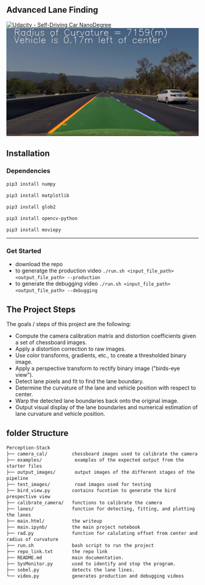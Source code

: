 ## Advanced Lane Finding
[![Udacity - Self-Driving Car NanoDegree](https://s3.amazonaws.com/udacity-sdc/github/shield-carnd.svg)](http://www.udacity.com/drive)
![Lanes Image](./examples/example_output.jpg)


## Installation

### Dependencies
```
pip3 install numpy
```
```
pip3 install matplotlib
```
```
pip3 install glob2
```
```
pip3 install opencv-python
```
```
pip3 install moviepy
```
---
### Get Started
- download the repo
- to generatge the production video `./run.sh <input_file_path> <output_file_path> --production`
- to generate the debugging video `./run.sh <input_file_path> <output_file_path> --debugging`



The Project Steps
---

The goals / steps of this project are the following:

* Compute the camera calibration matrix and distortion coefficients given a set of chessboard images.
* Apply a distortion correction to raw images.
* Use color transforms, gradients, etc., to create a thresholded binary image.
* Apply a perspective transform to rectify binary image ("birds-eye view").
* Detect lane pixels and fit to find the lane boundary.
* Determine the curvature of the lane and vehicle position with respect to center.
* Warp the detected lane boundaries back onto the original image.
* Output visual display of the lane boundaries and numerical estimation of lane curvature and vehicle position.

## folder Structure
```
Perception-Stack
├── camera_cal/         chessboard images used to calibrate the camera
├── examples/            examples of the expected output from the starter files
├── output_images/       output images of the different stages of the pipeline
├── test_images/         road images used for testing
├── bird_view.py        contains fucntion to generate the bird prespective view
├── calibrate_camera/   functions to calibrate the camera
├── lanes/              function for detecting, fitting, and plotting the lanes
├── main.html/          the writeup 
├── main.ipynb/         the main project notebook
├── rad.py              function for calulating offset from center and radius of curvature
├── run.sh              bash script to run the project
├── repo_link.txt       the repo link 
├── README.md           main documentation.
├── SysMonitor.py       used to identify and stop the program.
├── sobel.py            detects the lane lines.
└── video.py            generates production and debugging videos
```
